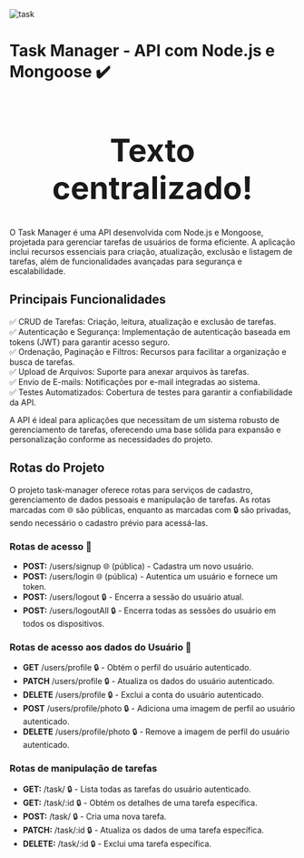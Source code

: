 ![task](https://github.com/user-attachments/assets/2f5fa733-2a69-44a4-b86d-33e43122b6a6)

# Task Manager - API com Node.js e Mongoose ✔️

<!-- ![Static Badge](https://img.shields.io/badge/click-blue%20%20aqui-red) -->
<!--
![Static Badge](https://img.shields.io/badge/click-blue__oi-red) -->

<h1 align="center" style='font-size: 55px'>Texto centralizado!</h1>

O Task Manager é uma API desenvolvida com Node.js e Mongoose, projetada para gerenciar tarefas de usuários de forma eficiente. A aplicação inclui recursos essenciais para criação, atualização, exclusão e listagem de tarefas, além de funcionalidades avançadas para segurança e escalabilidade.

## Principais Funcionalidades

✅ CRUD de Tarefas: Criação, leitura, atualização e exclusão de tarefas.  
✅ Autenticação e Segurança: Implementação de autenticação baseada em tokens (JWT) para garantir acesso seguro.  
✅ Ordenação, Paginação e Filtros: Recursos para facilitar a organização e busca de tarefas.  
✅ Upload de Arquivos: Suporte para anexar arquivos às tarefas.  
✅ Envio de E-mails: Notificações por e-mail integradas ao sistema.  
✅ Testes Automatizados: Cobertura de testes para garantir a confiabilidade da API.

A API é ideal para aplicações que necessitam de um sistema robusto de gerenciamento de tarefas, oferecendo uma base sólida para expansão e personalização conforme as necessidades do projeto.

## Rotas do Projeto

O projeto task-manager oferece rotas para serviços de cadastro, gerenciamento de dados pessoais e manipulação de tarefas. As rotas marcadas com 🌐 são públicas, enquanto as marcadas com 🔒 são privadas, sendo necessário o cadastro prévio para acessá-las.

### Rotas de acesso 🚀

- **POST:** /users/signup 🌐 (pública) - Cadastra um novo usuário.
- **POST:** /users/login 🌐 (pública) - Autentica um usuário e fornece um token.
- **POST:** /users/logout 🔒 - Encerra a sessão do usuário atual.
- **POST:** /users/logoutAll 🔒 - Encerra todas as sessões do usuário em todos os dispositivos.

### Rotas de acesso aos dados do Usuário 👤

- **GET** /users/profile 🔒 - Obtém o perfil do usuário autenticado.
- **PATCH** /users/profile 🔒 - Atualiza os dados do usuário autenticado.
- **DELETE** /users/profile 🔒 - Exclui a conta do usuário autenticado.
- **POST** /users/profile/photo 🔒 - Adiciona uma imagem de perfil ao usuário autenticado.
- **DELETE** /users/profile/photo 🔒 - Remove a imagem de perfil do usuário autenticado.

### Rotas de manipulação de tarefas

- **GET:** /task/ 🔒 - Lista todas as tarefas do usuário autenticado.
- **GET:** /task/:id 🔒 - Obtém os detalhes de uma tarefa específica.
- **POST:** /task/ 🔒 - Cria uma nova tarefa.
- **PATCH:** /task/:id 🔒 - Atualiza os dados de uma tarefa específica.
- **DELETE:** /task/:id 🔒 - Exclui uma tarefa específica.
